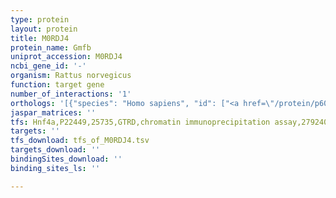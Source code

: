```yaml
---
type: protein
layout: protein
title: M0RDJ4
protein_name: Gmfb
uniprot_accession: M0RDJ4
ncbi_gene_id: '-'
organism: Rattus norvegicus
function: target gene
number_of_interactions: '1'
orthologs: '[{"species": "Homo sapiens", "id": ["<a href=\"/protein/p60983\">P60983</a>"]}, {"species": "Danio rerio", "id": ["Q7ZUD3"]}, {"species": "Mus musculus", "id": ["<a href=\"/protein/q9cqi3\">Q9CQI3</a>"]}, {"species": "Caenorhabditis elegans", "id": ["<a href=\"/protein/q8iaa5\">Q8IAA5</a>"]}, {"species": "Drosophila melanogaster", "id": ["<a href=\"/protein/q9vjl6\">Q9VJL6</a>"]}]'
jaspar_matrices: ''
tfs: Hnf4a,P22449,25735,GTRD,chromatin immunoprecipitation assay,27924024%5Buid%5D,No
targets: ''
tfs_download: tfs_of_M0RDJ4.tsv
targets_download: ''
bindingSites_download: ''
binding_sites_ls: ''

---
```

